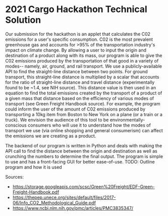 # 2021 Cargo Hackathon Technical Solution

Our submission for the hackathon is an applet that calculates the C02 emissions for a user's specific consumption. C02 is the most prevalent greenhouse gas and accounts for >95% of the transportation industry's impact on climate change.
By allowing a user to input the origin and destination of a product along with its mass, our program is able to give the C02 emissions produced by the transportation of that good in a variety of modes-- namely, air, ground, and rail transport.
We use a publicly-available API to find the straight-line distance between two points. For ground transport, this straight-line distance is multiplied by a scalar that accounts for the ratio of straight-line distance and travel distance (experimentally found to be ~1.4, see NIH source).
This distance value is then used in an equation to find the total emissions created by the transport of a product of a given mass that distance based on the efficiency of various modes of transport (see Green Freight Handbook source).
For example, the program could inform the user of the amount of C02 emissions produced by transporting a 10kg item from Boston to New York on a plane (or a train or a truck). 
We envision the audience of this tool to be environmentally-conscious consumers who will use it to understand how the modes of transport we use (via online shopping and general consumerism) can affect the emissions we are creating as a product.

The backend of our program is written in Python and deals with making the API call to find the distance between the origin and destination as well as crunching the numbers to determine the final output. The program is simple to use and has a front-facing GUI for better ease-of-use. 
TODO: Outline program and how it is used


Sources:
- https://storage.googleapis.com/scsc/Green%20Freight/EDF-Green-Freight-Handbook.pdf
- https://thepep.unece.org/sites/default/files/2017-06/Info_CO2_Methodological_Guide.pdf
- https://www.ncbi.nlm.nih.gov/pmc/articles/PMC3835347/